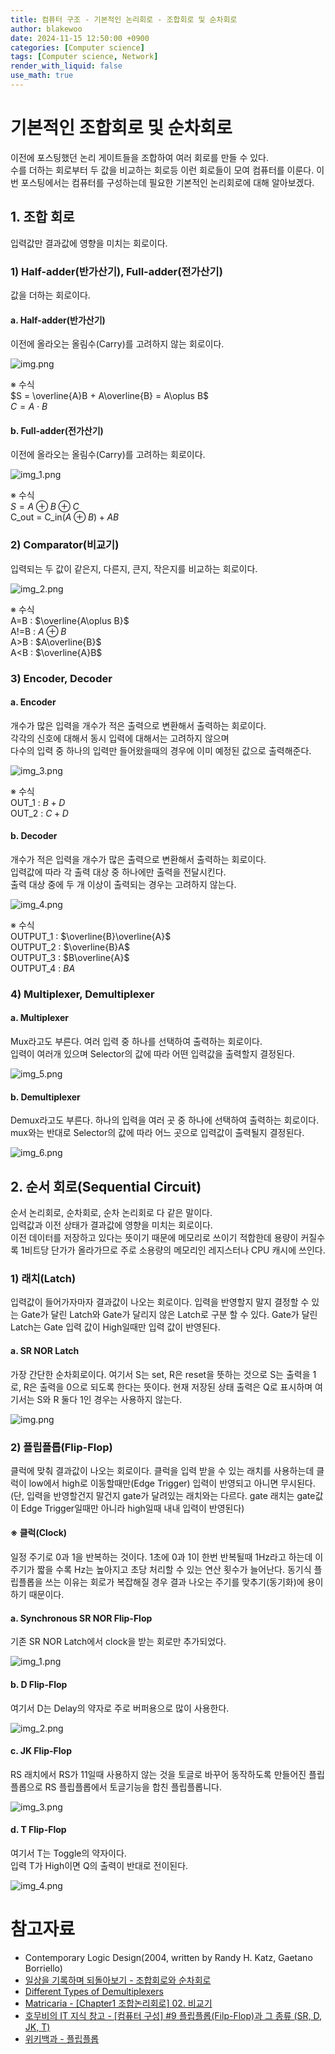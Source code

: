 ```yaml
---
title: 컴퓨터 구조 - 기본적인 논리회로 - 조합회로 및 순차회로
author: blakewoo
date: 2024-11-15 12:50:00 +0900
categories: [Computer science]
tags: [Computer science, Network] 
render_with_liquid: false
use_math: true
---
```


# 기본적인 조합회로 및 순차회로
이전에 포스팅했던 논리 게이트들을 조합하여 여러 회로를 만들 수 있다.   
수를 더하는 회로부터 두 값을 비교하는 회로등 이런 회로들이 모여 컴퓨터를 이룬다.
이번 포스팅에서는 컴퓨터를 구성하는데 필요한 기본적인 논리회로에 대해 알아보겠다.

## 1. 조합 회로
입력값만 결과값에 영향을 미치는 회로이다.

### 1) Half-adder(반가산기), Full-adder(전가산기)
값을 더하는 회로이다.

#### a. Half-adder(반가산기)
이전에 올라오는 올림수(Carry)를 고려하지 않는 회로이다.   

![img.png](/assets/blog/cs/logical_circuit/basic_conbination_circuit/img.png)

※ 수식   
$S = \overline{A}B + A\overline{B} = A\oplus B$      
$C = A\cdot B$

#### b. Full-adder(전가산기)
이전에 올라오는 올림수(Carry)를 고려하는 회로이다.    

![img_1.png](/assets/blog/cs/logical_circuit/basic_conbination_circuit/img_1.png)

※ 수식   
$S = A\oplus B \oplus C$   
C_out = C_in$(A \oplus B) + AB$

### 2) Comparator(비교기)
입력되는 두 값이 같은지, 다른지, 큰지, 작은지를 비교하는 회로이다.

![img_2.png](/assets/blog/cs/logical_circuit/basic_conbination_circuit/img_2.png)

※ 수식   
A=B : $\overline{A\oplus B}$   
A!=B : $A \oplus B$   
A>B : $A\overline{B}$   
A<B : $\overline{A}B$


### 3) Encoder, Decoder
#### a. Encoder
개수가 많은 입력을 개수가 적은 출력으로 변환해서 출력하는 회로이다.   
각각의 신호에 대해서 동시 입력에 대해서는 고려하지 않으며   
다수의 입력 중 하나의 입력만 들어왔을때의 경우에 이미 예정된 값으로 출력해준다.

![img_3.png](/assets/blog/cs/logical_circuit/basic_conbination_circuit/img_3.png)

※ 수식   
OUT_1 : $B+D$   
OUT_2 : $C+D$

#### b. Decoder
개수가 적은 입력을 개수가 많은 출력으로 변환해서 출력하는 회로이다.   
입력값에 따라 각 출력 대상 중 하나에만 출력을 전달시킨다.   
출력 대상 중에 두 개 이상이 출력되는 경우는 고려하지 않는다.

![img_4.png](/assets/blog/cs/logical_circuit/basic_conbination_circuit/img_4.png)

※ 수식   
OUTPUT_1 : $\overline{B}\overline{A}$   
OUTPUT_2 : $\overline{B}A$   
OUTPUT_3 : $B\overline{A}$   
OUTPUT_4 : $BA$

### 4) Multiplexer, Demultiplexer
#### a. Multiplexer
Mux라고도 부른다. 여러 입력 중 하나를 선택하여 출력하는 회로이다.   
입력이 여러개 있으며 Selector의 값에 따라 어떤 입력값을 출력할지 결정된다.

![img_5.png](/assets/blog/cs/logical_circuit/basic_conbination_circuit/img_5.png)


#### b. Demultiplexer
Demux라고도 부른다. 하나의 입력을 여러 곳 중 하나에 선택하여 출력하는 회로이다.   
mux와는 반대로 Selector의 값에 따라 어느 곳으로 입력값이 출력될지 결정된다.

![img_6.png](/assets/blog/cs/logical_circuit/basic_conbination_circuit/img_6.png)

## 2. 순서 회로(Sequential Circuit)
순서 논리회로, 순차회로, 순차 논리회로 다 같은 말이다.   
입력값과 이전 상태가 결과값에 영향을 미치는 회로이다.   
이전 데이터를 저장하고 있다는 뜻이기 때문에 메모리로 쓰이기 적합한데
용량이 커질수록 1비트당 단가가 올라가므로 주로 소용량의 메모리인 레지스터나 CPU 캐시에 쓰인다.

### 1) 래치(Latch)
입력값이 들어가자마자 결과값이 나오는 회로이다. 
입력을 반영할지 말지 결정할 수 있는 Gate가 달린 Latch와 Gate가 달리지 않은 Latch로 구분 할 수 있다.
Gate가 달린 Latch는 Gate 입력 값이 High일때만 입력 값이 반영된다.

#### a. SR NOR Latch
가장 간단한 순차회로이다. 여기서 S는 set, R은 reset을 뜻하는 것으로
S는 출력을 1로, R은 출력을 0으로 되도록 한다는 뜻이다.
현재 저장된 상태 출력은 Q로 표시하며 여기서는 S와 R 둘다 1인 경우는 사용하지 않는다.

![img.png](/assets/blog/cs/logical_circuit/basic_conbination_circuit/img_7.png)

### 2) 플립플롭(Flip-Flop)
클럭에 맞춰 결과값이 나오는 회로이다. 클럭을 입력 받을 수 있는 래치를
사용하는데 클럭이 low에서 high로 이동할때만(Edge Trigger) 입력이 반영되고 아니면 무시된다.   
(단, 입력을 반영할건지 말건지 gate가 달려있는 래치와는 다르다. gate 래치는 gate값이 Edge Trigger일때만 아니라
high일때 내내 입력이 반영된다)

#### ※ 클럭(Clock)
일정 주기로 0과 1을 반복하는 것이다. 1초에 0과 1이 한번 반복될때 1Hz라고 하는데 이 주기가 짧을 수록
Hz는 높아지고 초당 처리할 수 있는 연산 횟수가 늘어난다.
동기식 플립플롭을 쓰는 이유는 회로가 복잡해질 경우 결과 나오는 주기를 맞추기(동기화)에 용이하기 때문이다.

#### a. Synchronous SR NOR Flip-Flop
기존 SR NOR Latch에서 clock을 받는 회로만 추가되었다.

![img_1.png](/assets/blog/cs/logical_circuit/basic_conbination_circuit/img_8.png)

#### b. D Flip-Flop
여기서 D는 Delay의 약자로 주로 버퍼용으로 많이 사용한다.

![img_2.png](/assets/blog/cs/logical_circuit/basic_conbination_circuit/img_9.png)

#### c. JK Flip-Flop
RS 래치에서 RS가 11일때 사용하지 않는 것을 토글로 바꾸어 동작하도록 만들어진 플립플롭으로
RS 플립플롭에서 토글기능을 합친 플립플롭니다.

![img_3.png](/assets/blog/cs/logical_circuit/basic_conbination_circuit/img_10.png)

#### d. T Flip-Flop
여기서 T는 Toggle의 약자이다.    
입력 T가 High이면 Q의 출력이 반대로 전이된다.

![img_4.png](/assets/blog/cs/logical_circuit/basic_conbination_circuit/img_11.png)

# 참고자료
- Contemporary Logic Design(2004, written by Randy H. Katz, Gaetano Borriello)
- [일상을 기록하며 되돌아보기 - 조합회로와 순차회로](https://tomyself148.tistory.com/33)
- [Different Types of Demultiplexers](https://www.elprocus.com/different-types-of-demultiplexers/) 
- [Matricaria - [Chapter1 조합논리회로] 02. 비교기](https://happy-matricaria.tistory.com/18)
- [호무비의 IT 지식 창고 - [컴퓨터 구성] #9 플립플롭(Filp-Flop)과 그 종류 (SR, D, JK, T)](https://homubee.tistory.com/47)
- [위키백과 - 플립플롭](https://ko.wikipedia.org/wiki/%ED%94%8C%EB%A6%BD%ED%94%8C%EB%A1%AD)
